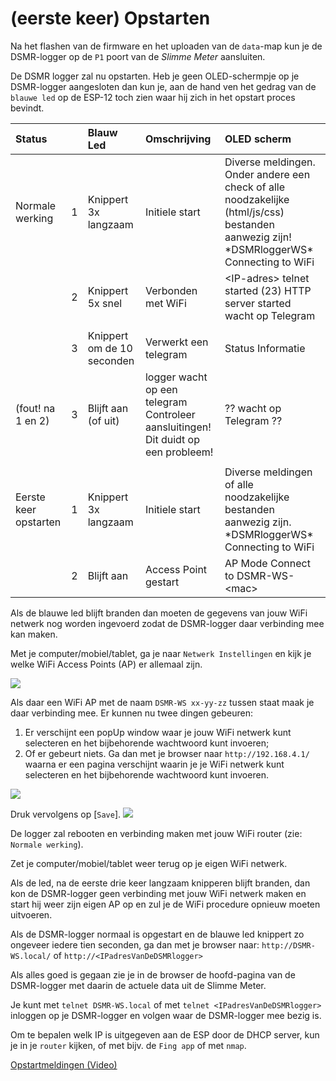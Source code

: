 # \(eerste keer\) Opstarten

Na het flashen van de firmware en het uploaden van de `data`-map kun je de DSMR-logger op de `P1` poort van de _Slimme Meter_ aansluiten.

De DSMR logger zal nu opstarten. Heb je geen OLED-schermpje op je DSMR-logger aangesloten dan kun je, aan de hand ven het gedrag van de `blauwe led` op de ESP-12 toch zien waar hij zich in het opstart proces bevindt.

| Status |  | Blauw Led | Omschrijving | OLED scherm |
| :--- | :--- | :--- | :--- | :--- |
| Normale werking | 1 | Knippert 3x langzaam | Initiele start | Diverse meldingen. Onder andere een check of alle noodzakelijke \(html/js/css\) bestanden aanwezig zijn! \*DSMRloggerWS\* Connecting to WiFi |
|  | 2 | Knippert 5x snel | Verbonden met WiFi | &lt;IP-adres&gt; telnet started \(23\) HTTP server started wacht op Telegram |
|  |  |  |  |  |
|  | 3 | Knippert om de 10 seconden | Verwerkt een telegram | Status Informatie |
| \(fout! na 1 en 2\) | 3 | Blijft aan \(of uit\) | logger wacht op een telegram Controleer aansluitingen! Dit duidt op een probleem! | ?? wacht op Telegram ?? |
|  |  |  |  |  |
| Eerste keer opstarten | 1 | Knippert 3x langzaam | Initiele start | Diverse meldingen of alle noodzakelijke bestanden aanwezig zijn. \*DSMRloggerWS\* Connecting to WiFi |
|  | 2 | Blijft aan | Access Point gestart | AP Mode Connect to DSMR-WS-&lt;mac&gt; |

Als de blauwe led blijft branden dan moeten de gegevens van jouw WiFi netwerk nog worden ingevoerd zodat de DSMR-logger daar verbinding mee kan maken.

Met je computer/mobiel/tablet, ga je naar `Netwerk Instellingen` en kijk je welke WiFi Access Points \(AP\) er allemaal zijn.

![](https://mrwheel.github.io/DSMRloggerWS/img/selectAP.png)

Als daar een WiFi AP met de naam `DSMR-WS xx-yy-zz` tussen staat maak je daar verbinding mee. Er kunnen nu twee dingen gebeuren:

1. Er verschijnt een popUp window waar je jouw WiFi netwerk kunt selecteren en het bijbehorende wachtwoord kunt invoeren;
2. Of er gebeurt niets. Ga dan met je browser naar `http://192.168.4.1/` waarna er een pagina verschijnt waarin je je WiFi netwerk kunt selecteren en het bijbehorende wachtwoord kunt invoeren.

![](https://mrwheel.github.io/DSMRloggerWS/img/configWiFi_select.png)

Druk vervolgens op \[`Save`\]. ![](https://mrwheel.github.io/DSMRloggerWS/img/configWiFi_saved.png)

De logger zal rebooten en verbinding maken met jouw WiFi router \(zie: `Normale werking`\).

Zet je computer/mobiel/tablet weer terug op je eigen WiFi netwerk.

Als de led, na de eerste drie keer langzaam knipperen blijft branden, dan kon de DSMR-logger geen verbinding met jouw WiFi netwerk maken en start hij weer zijn eigen AP op en zul je de WiFi procedure opnieuw moeten uitvoeren.

Als de DSMR-logger normaal is opgestart en de blauwe led knippert zo ongeveer iedere tien seconden, ga dan met je browser naar: `http://DSMR-WS.local/` of `http://<IPadresVanDeDSMRlogger>`

Als alles goed is gegaan zie je in de browser de hoofd-pagina van de DSMR-logger met daarin de actuele data uit de Slimme Meter.

Je kunt met `telnet DSMR-WS.local` of met `telnet <IPadresVanDeDSMRlogger>` inloggen op je DSMR-logger en volgen waar de DSMR-logger mee bezig is.

Om te bepalen welk IP is uitgegeven aan de ESP door de DHCP server, kun je in je `router` kijken, of met bijv. de `Fing app` of met `nmap`.

[Opstartmeldingen \(Video\)](https://youtu.be/CyqlkIMbBRk)

